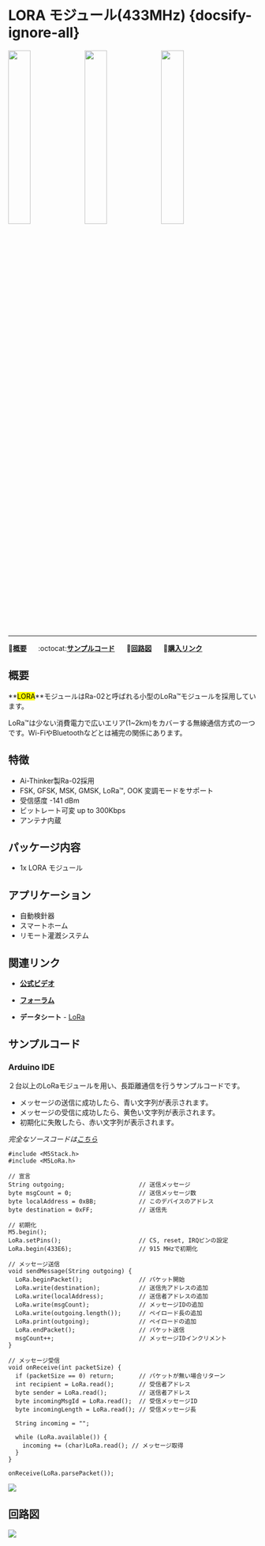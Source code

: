 # LORA モジュール(433MHz) {docsify-ignore-all}

<img src="assets/img/product_pics/module/module_lora_01.png" width="30%" height="30%"> <img src="assets/img/product_pics/module/module_lora_02.png" width="30%" height="30%"> <img src="assets/img/product_pics/module/module_lora_03.png" width="30%" height="30%">

***

:memo:**[概要](#概要)**&nbsp;&nbsp;&nbsp;&nbsp;&nbsp;&nbsp;:octocat:**[サンプルコード](#サンプルコード)**&nbsp;&nbsp;&nbsp;&nbsp;&nbsp;&nbsp;:electric_plug:**[回路図](#回路図)**&nbsp;&nbsp;&nbsp;&nbsp;&nbsp;&nbsp;🛒**[購入リンク](https://www.aliexpress.com/store/product/M5Stack-Official-Stock-Offer-LoRa-Module-for-ESP32-DIY-Development-Kit-Wireless-433MHz-Built-in-Antenna/3226069_32839736315.html?spm=2114.12010615.8148356.22.25e96be7xE1y22.html)**

## 概要

**<mark>LORA</mark>**モジュールはRa-02と呼ばれる小型のLoRa™モジュールを採用しています。

LoRa™は少ない消費電力で広いエリア(1~2km)をカバーする無線通信方式の一つです。Wi-FiやBluetoothなどとは補完の関係にあります。

## 特徴

- Ai-Thinker製Ra-02採用
- FSK, GFSK, MSK, GMSK, LoRa™, OOK 変調モードをサポート
- 受信感度 -141 dBm
- ビットレート可変 up to 300Kbps
- アンテナ内蔵

## パッケージ内容

- 1x LORA モジュール

## アプリケーション

- 自動検針器
- スマートホーム
- リモート灌漑システム

## 関連リンク

- **[公式ビデオ](https://www.youtube.com/channel/UCozgFVglWYQXbvTmGyS739w)**

- **[フォーラム](http://forum.m5stack.com/)**

- **データシート** - [LoRa](http://wiki.ai-thinker.com/lora)

<!-- ?> **メモ** もしあなたのLCD画面が表示されない場合は、以下のソースのように``m5.begin()``の前にGPIO5をプルアップする２行を追加してみてください。GPIO5がLoRaモジュールのNSSピンに接続されている為、GPIO５をプルアップする必要があります。

```arduino
    pinMode(5,OUTPUT);
    digitalWrite(5,HIGH);
    m5.begin();
``` -->

## サンプルコード

### Arduino IDE

２台以上のLoRaモジュールを用い、長距離通信を行うサンプルコードです。
- メッセージの送信に成功したら、青い文字列が表示されます。
- メッセージの受信に成功したら、黄色い文字列が表示されます。
- 初期化に失敗したら、赤い文字列が表示されます。

*完全なソースコードは[こちら](https://github.com/m5stack/M5-ProductExampleCodes/tree/master/Module/LORA/Arduino)*

```arduino
#include <M5Stack.h>
#include <M5LoRa.h>

// 宣言
String outgoing;                     // 送信メッセージ
byte msgCount = 0;                   // 送信メッセージ数
byte localAddress = 0xBB;            // このデバイスのアドレス
byte destination = 0xFF;             // 送信先

// 初期化
M5.begin();
LoRa.setPins();                      // CS, reset, IRQピンの設定
LoRa.begin(433E6);                   // 915 MHzで初期化

// メッセージ送信
void sendMessage(String outgoing) {
  LoRa.beginPacket();                // パケット開始
  LoRa.write(destination);           // 送信先アドレスの追加
  LoRa.write(localAddress);          // 送信者アドレスの追加
  LoRa.write(msgCount);              // メッセージIDの追加
  LoRa.write(outgoing.length());     // ペイロード長の追加
  LoRa.print(outgoing);              // ペイロードの追加
  LoRa.endPacket();                  // パケット送信
  msgCount++;                        // メッセージIDインクリメント
}

// メッセージ受信
void onReceive(int packetSize) {
  if (packetSize == 0) return;       // パケットが無い場合リターン
  int recipient = LoRa.read();       // 受信者アドレス
  byte sender = LoRa.read();         // 送信者アドレス
  byte incomingMsgId = LoRa.read();  // 受信メッセージID
  byte incomingLength = LoRa.read(); // 受信メッセージ長

  String incoming = "";

  while (LoRa.available()) {
    incoming += (char)LoRa.read(); // メッセージ取得
  }
}

onReceive(LoRa.parsePacket());
```

<img src="assets/img/product_pics/module/module_example/LORA/example_module_lora_02.png">

## 回路図

<img src="assets/img/product_pics/module/lora_sch.png">
